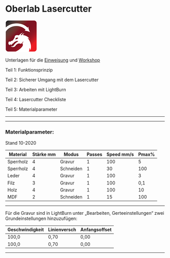 # Oberlab Lasercutter
![lb](https://github.com/frankyhub/png/blob/master/lightburn.png)

Unterlagen für die [Einweisung](https://github.com/frankyhub/Lasercutter-Nutzung/blob/master/Nutzungsberechtigung%20Lasercutter%20V1_8.pdf) und [Workshop](https://github.com/frankyhub/Lasercutter-Nutzung/blob/master/Lasercutter%20%20Workshop%20%20Teil%20I%20V1_8.pdf)

Teil 1: Funktionsprinzip

Teil 2: Sicherer Umgang mit dem Lasercutter

Teil 3: Arbeiten mit LightBurn

Teil 4: Lasercutter Checkliste

Teil 5: Materialparameter

-------------------------------------------------------------------
-------------------------------------------------------------------

### Materialparameter:

Stand 10-2020

| Material   | Stärke mm | Modus      | Passes |Speed mm/s| Pmax% |
|------------|-----------|------------|--------|----------|-------|
| Sperrholz  |    4      | Gravur     |    1   |   100    |   5   |
| Sperrholz  |    4      | Schneiden  |    1   |    30    | 100   | 
| Leder      |    4      | Gravur     |    1   |   100    |   3   |
| Filz       |    3      | Gravur     |    1   |   100    |   0,1 |
| Holz       |    4      | Gravur     |    1   |   100    |  10   |
| MDF        |    2      | Schneiden  |    1   |    15    | 100   |

-------------------------------------------------------------------
Für die Gravur sind in LightBurn unter „Bearbeiten, Gerteeinstellungen“ zwei Grundeinstellungen hinzuzufügen:

| Geschwindigkeit | Linienversch | Anfangsoffset| 
|-----------------|--------------|--------------|
| 100,0           |    0,70      | 0,00         |
| 100,0           |    0,70      | 0,00         |

-------------------------------------------------------------------
